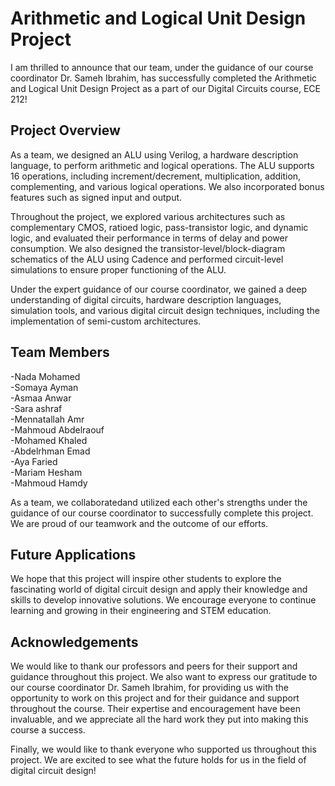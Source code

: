 # Arithmetic and Logical Unit Design Project

I am thrilled to announce that our team, under the guidance of our course coordinator Dr. Sameh Ibrahim, has successfully completed the Arithmetic and Logical Unit Design Project as a part of our Digital Circuits course, ECE 212!

## Project Overview

As a team, we designed an ALU using Verilog, a hardware description language, to perform arithmetic and logical operations. The ALU supports 16 operations, including increment/decrement, multiplication, addition, complementing, and various logical operations. We also incorporated bonus features such as signed input and output.

Throughout the project, we explored various architectures such as complementary CMOS, ratioed logic, pass-transistor logic, and dynamic logic, and evaluated their performance in terms of delay and power consumption. We also designed the transistor-level/block-diagram schematics of the ALU using Cadence and performed circuit-level simulations to ensure proper functioning of the ALU.

Under the expert guidance of our course coordinator, we gained a deep understanding of digital circuits, hardware description languages, simulation tools, and various digital circuit design techniques, including the implementation of semi-custom architectures.

## Team Members

-Nada Mohamed<br />
-Somaya Ayman<br />
-Asmaa Anwar<br />
-Sara ashraf <br />
-Mennatallah Amr<br />
-Mahmoud Abdelraouf<br />
-Mohamed Khaled<br />
-Abdelrhman Emad<br />
-Aya Faried <br />
-Mariam Hesham<br />
-Mahmoud Hamdy<br />


As a team, we collaboratedand utilized each other's strengths under the guidance of our course coordinator to successfully complete this project. We are proud of our teamwork and the outcome of our efforts.

## Future Applications

We hope that this project will inspire other students to explore the fascinating world of digital circuit design and apply their knowledge and skills to develop innovative solutions. We encourage everyone to continue learning and growing in their engineering and STEM education.

## Acknowledgements

We would like to thank our professors and peers for their support and guidance throughout this project. We also want to express our gratitude to our course coordinator Dr. Sameh Ibrahim, for providing us with the opportunity to work on this project and for their guidance and support throughout the course. Their expertise and encouragement have been invaluable, and we appreciate all the hard work they put into making this course a success. 

Finally, we would like to thank everyone who supported us throughout this project. We are excited to see what the future holds for us in the field of digital circuit design!
